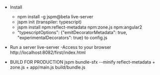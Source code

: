 - Install
    - npm install -g jspm@beta live-server
    - jspm init (transpiler: typescript)
    - jspm install npm:reflect-metadata npm:zone.js npm:angular2
    - "typescriptOptions": {"emitDecoratorMetadata": true, "experimentalDecorators": true} to config.js
- Run a server
    live-server
-Access to your browser
    http://localhost:8082/first/index.html
    
- BUILD FOR PRODUCTION
    jspm bundle-sfx --minify reflect-metadata + zone.js + app/main.js build/bundle.js